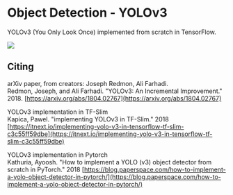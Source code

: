 # Object Detection - YOLOv3

YOLOv3 (You Only Look Once) implemented from scratch in TensorFlow.

![](./output/video_test.gif)

## Citing

arXiv paper, from creators: Joseph Redmon, Ali Farhadi.  
Redmon, Joseph, and Ali Farhadi. "YOLOv3: An Incremental Improvement." 2018. [https://arxiv.org/abs/1804.02767](https://arxiv.org/abs/1804.02767)

YOLOv3 implementation in TF-Slim  
Kapica, Pawel. "implementing YOLOv3 in TF-Slim." 2018 [https://itnext.io/implementing-yolo-v3-in-tensorflow-tf-slim-c3c55ff59dbe](https://itnext.io/implementing-yolo-v3-in-tensorflow-tf-slim-c3c55ff59dbe)

YOLOv3 implementation in Pytorch  
Kathuria, Ayoosh. "How to implement a YOLO (v3) object detector from scratch in PyTorch." 2018 [https://blog.paperspace.com/how-to-implement-a-yolo-object-detector-in-pytorch/](https://blog.paperspace.com/how-to-implement-a-yolo-object-detector-in-pytorch/)
